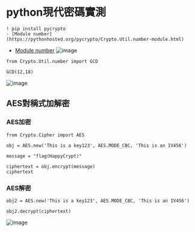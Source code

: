 # python現代密碼實測
```
! pip install pycrypto
- [Module number](https://pythonhosted.org/pycrypto/Crypto.Util.number-module.html)
```
- [Module number](https://pythonhosted.org/pycrypto/Crypto.Util.number-module.html)
![image](https://user-images.githubusercontent.com/79491888/134443776-aa5f44d2-873e-4b7a-9be1-2889140c9597.png)

```
from Crypto.Util.number import GCD

GCD(12,18)
```
![image](https://user-images.githubusercontent.com/79491888/134444369-1fd6ece0-40ca-423b-9100-a718d2e440fe.png)

## AES對稱式加解密
### AES加密
```
from Crypto.Cipher import AES

obj = AES.new('This is a key123', AES.MODE_CBC, 'This is an IV456')

message = "flag(HappyCrypt)"

ciphertext = obj.encrypt(message)
ciphertext
```
### AES解密
```
obj2 = AES.new('This is a key123', AES.MODE_CBC, 'This is an IV456')

obj2.decrypt(ciphertext)
```
![image](https://user-images.githubusercontent.com/79491888/134444033-68229ed4-5dbe-47fb-b85b-1ffcc8e5d68f.png)
